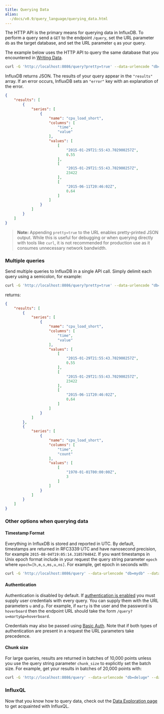 ```yaml
---
title: Querying Data
alias:
  -/docs/v0.9/query_language/querying_data.html
---
```


The HTTP API is the primary means for querying data in InfluxDB. To perform a query send a `GET` to the endpoint `/query`, set the URL parameter `db` as the target database, and set the URL parameter `q` as your query. 

The example below uses the HTTP API to query the same database that you encountered in [Writing Data](../guides/writing_data.html).

```sh
curl -G 'http://localhost:8086/query?pretty=true' --data-urlencode "db=mydb" --data-urlencode "q=SELECT value FROM cpu_load_short WHERE region='us-west'"
```

InfluxDB returns JSON. The results of your query appear in the `"results"` array. If an error occurs, InfluxDB sets an `"error"` key with an explanation of the error.

```json
{
    "results": [
        {
            "series": [
                {
                    "name": "cpu_load_short",
                    "columns": [
                        "time",
                        "value"
                    ],
                    "values": [
                        [
                            "2015-01-29T21:55:43.702900257Z",
                            0.55
                        ],
                        [
                            "2015-01-29T21:55:43.702900257Z",
                            23422
                        ],
                        [
                            "2015-06-11T20:46:02Z",
                            0.64
                        ]
                    ]
                }
            ]
        }
    ]
}
```

> **Note:** Appending `pretty=true` to the URL enables pretty-printed JSON output. While this is useful for debugging or when querying directly with tools like `curl`, it is not recommended for production use as it consumes unnecessary network bandwidth.

### Multiple queries
Send multiple queries to InfluxDB in a single API call. Simply delimit each query using a semicolon, for example:

```sh
curl -G 'http://localhost:8086/query?pretty=true' --data-urlencode "db=mydb" --data-urlencode "q=SELECT value FROM cpu_load_short WHERE region='us-west';SELECT count(value) FROM cpu_load_short WHERE region='us-west'"
```

returns:

```json
{
    "results": [
        {
            "series": [
                {
                    "name": "cpu_load_short",
                    "columns": [
                        "time",
                        "value"
                    ],
                    "values": [
                        [
                            "2015-01-29T21:55:43.702900257Z",
                            0.55
                        ],
                        [
                            "2015-01-29T21:55:43.702900257Z",
                            23422
                        ],
                        [
                            "2015-06-11T20:46:02Z",
                            0.64
                        ]
                    ]
                }
            ]
        },
        {
            "series": [
                {
                    "name": "cpu_load_short",
                    "columns": [
                        "time",
                        "count"
                    ],
                    "values": [
                        [
                            "1970-01-01T00:00:00Z",
                            3
                        ]
                    ]
                }
            ]
        }
    ]
}
```

### Other options when querying data

#### Timestamp Format
Everything in InfluxDB is stored and reported in UTC. By default, timestamps are returned in RFC3339 UTC and have nanosecond precision, for example `2015-08-04T19:05:14.318570484Z`. If you want timestamps in Unix epoch format include in your request the query string parameter `epoch` where `epoch=[h,m,s,ms,u,ns]`. For example, get epoch in seconds with:

```sh
curl -G 'http://localhost:8086/query' --data-urlencode "db=mydb" --data-urlencode "epoch=s" --data-urlencode "q=SELECT value FROM cpu_load_short WHERE region='us-west'"
```

#### Authentication
Authentication is disabled by default. If [authentication is enabled](../administration/config.html#authentication) you must supply user credentials with every query. You can supply them with the URL parameters `u` and `p`. For example, if `marty` is the user and the password is `hoverboard` then the endpoint URL should take the form `/query?u=marty&p=hoverboard`.

Credentials may also be passed using [Basic Auth](../administration/authentication.html). Note that if both types of authentication are present in a request the URL parameters take precedence.

#### Chunk size
For large queries, results are returned in batches of 10,000 points unless you use the query string parameter `chunk_size` to explicitly set the batch size. For example, get your results in batches of 20,000 points with:

```sh
curl -G 'http://localhost:8086/query' --data-urlencode "db=deluge" --data-urlencode "chunk_size=20000" --data-urlencode "q=SELECT * FROM liters"
```

### InfluxQL
Now that you know how to query data, check out the [Data Exploration page](../query_language/data_exploration.html) to get acquainted with InfluxQL.

